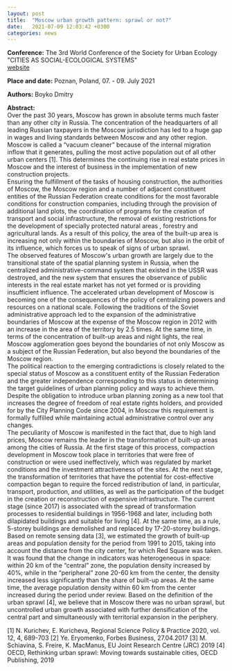 ```yaml
---
layout: post
title:  "Moscow urban growth pattern: sprawl or not?"
date:   2021-07-09 12:03:42 +0300
categories: news
---
```

**Conference:** The 3rd World Conference of the Society for Urban Ecology "CITIES AS SOCIAL-ECOLOGICAL SYSTEMS"   
[website](https://www.sure2020.org)

**Place and date:** Poznan, Poland, 07. - 09. July 2021

**Authors:** Boyko Dmitry

**Abstract:**  
Over the past 30 years, Moscow has grown in absolute terms much faster than any other city in Russia. The concentration of the headquarters of all leading Russian taxpayers in the Moscow jurisdiction has led to a huge gap in wages and living standards between Moscow and any other region. Moscow is called a “vacuum cleaner” because of the internal migration inflow that it generates, pulling the most active population out of all other urban centers [1]. This determines the continuing rise in real estate prices in Moscow and the interest of business in the implementation of new construction projects.  
Ensuring the fulfillment of the tasks of housing construction, the authorities of Moscow, the Moscow region and a number of adjacent constituent entities of the Russian Federation create conditions for the most favorable conditions for construction companies, including through the provision of additional land plots, the coordination of programs for the creation of transport and social infrastructure, the removal of existing restrictions for the development of specially protected natural areas , forestry and agricultural lands. As a result of this policy, the area of ​​the built-up area is increasing not only within the boundaries of Moscow, but also in the orbit of its influence, which forces us to speak of signs of urban sprawl.  
The observed features of Moscow's urban growth are largely due to the transitional state of the spatial planning system in Russia, when the centralized administrative-command system that existed in the USSR was destroyed, and the new system that ensures the observance of public interests in the real estate market has not yet formed or is providing insufficient influence. The accelerated urban development of Moscow is becoming one of the consequences of the policy of centralizing powers and resources on a national scale. Following the traditions of the Soviet administrative approach led to the expansion of the administrative boundaries of Moscow at the expense of the Moscow region in 2012 with an increase in the area of the territory by 2.5 times. At the same time, in terms of the concentration of built-up areas and night lights, the real Moscow agglomeration goes beyond the boundaries of not only Moscow as a subject of the Russian Federation, but also beyond the boundaries of the Moscow region.  
The political reaction to the emerging contradictions is closely related to the special status of Moscow as a constituent entity of the Russian Federation and the greater independence corresponding to this status in determining the target guidelines of urban planning policy and ways to achieve them. Despite the obligation to introduce urban planning zoning as a new tool that increases the degree of freedom of real estate rights holders, and provided for by the City Planning Code since 2004, in Moscow this requirement is formally fulfilled while maintaining actual administrative control over any changes.  
The peculiarity of Moscow is manifested in the fact that, due to high land prices, Moscow remains the leader in the transformation of built-up areas among the cities of Russia. At the first stage of this process, compaction development in Moscow took place in territories that were free of construction or were used ineffectively, which was regulated by market conditions and the investment attractiveness of the sites. At the next stage, the transformation of territories that have the potential for cost-effective compaction began to require the forced redistribution of land, in particular, transport, production, and utilities, as well as the participation of the budget in the creation or reconstruction of expensive infrastructure. The current stage (since 2017) is associated with the spread of transformation processes to residential buildings in 1956-1968 and later, including both dilapidated buildings and suitable for living [4]. At the same time, as a rule, 5-storey buildings are demolished and replaced by 17-20-storey buildings.  
Based on remote sensing data [3], we estimated the growth of built-up areas and population density for the period from 1991 to 2015, taking into account the distance from the city center, for which Red Square was taken. It was found that the change in indicators was heterogeneous in space: within 20 km of the “central” zone, the population density increased by 40%, while in the “peripheral” zone 20-60 km from the center, the density increased less significantly than the share of built-up areas. At the same time, the average population density within 60 km from the center increased during the period under review. Based on the definition of the urban sprawl [4], we believe that in Moscow there was no urban sprawl, but uncontrolled urban growth associated with further densification of the central part and simultaneously with territorial expansion in the periphery.  

[1] N. Kurichev, E. Kuricheva, Regional Science Policy & Practice 2020, vol. 12, 4, 689-703
[2] Ye. Eryomenko, Forbes Business, 27.04.2017
[3] M. Schiavina, S. Freire, K. MacManus, EU Joint Research Centre (JRC) 2019
[4] OECD, Rethinking urban sprawl: Moving towards sustainable cities, OECD Publishing, 2019
